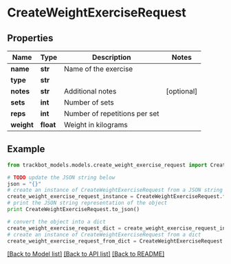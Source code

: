 # CreateWeightExerciseRequest


## Properties
Name | Type | Description | Notes
------------ | ------------- | ------------- | -------------
**name** | **str** | Name of the exercise | 
**type** | **str** |  | 
**notes** | **str** | Additional notes | [optional] 
**sets** | **int** | Number of sets | 
**reps** | **int** | Number of repetitions per set | 
**weight** | **float** | Weight in kilograms | 

## Example

```python
from trackbot_models.models.create_weight_exercise_request import CreateWeightExerciseRequest

# TODO update the JSON string below
json = "{}"
# create an instance of CreateWeightExerciseRequest from a JSON string
create_weight_exercise_request_instance = CreateWeightExerciseRequest.from_json(json)
# print the JSON string representation of the object
print CreateWeightExerciseRequest.to_json()

# convert the object into a dict
create_weight_exercise_request_dict = create_weight_exercise_request_instance.to_dict()
# create an instance of CreateWeightExerciseRequest from a dict
create_weight_exercise_request_from_dict = CreateWeightExerciseRequest.from_dict(create_weight_exercise_request_dict)
```
[[Back to Model list]](../README.md#documentation-for-models) [[Back to API list]](../README.md#documentation-for-api-endpoints) [[Back to README]](../README.md)


